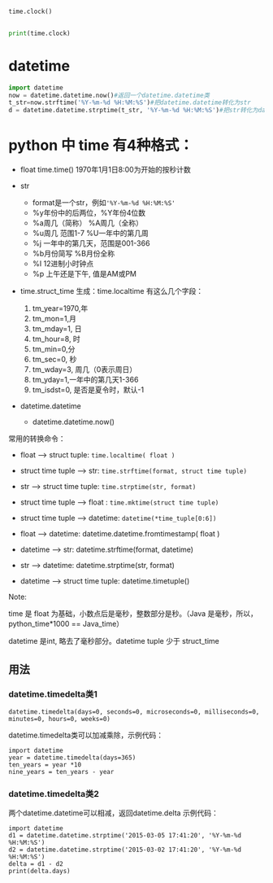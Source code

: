 ```python

time.clock()


print(time.clock)
```

# datetime
```python
import datetime
now = datetime.datetime.now()#返回一个datetime.datetime类
t_str=now.strftime('%Y-%m-%d %H:%M:%S')#把datetime.datetime转化为str
d = datetime.datetime.strptime(t_str, '%Y-%m-%d %H:%M:%S')#把str转化为datetime.datetime
```
# python 中 time 有4种格式：

- float
time.time()
1970年1月1日8:00为开始的按秒计数

- str
    - format是一个str，例如`'%Y-%m-%d %H:%M:%S'`
    - %y年份中的后两位，%Y年份4位数
    - %a周几（简称） %A周几（全称）
    - %u周几 范围1-7  %U一年中的第几周
    - %j 一年中的第几天，范围是001-366
    - %b月份简写 %B月份全称
    - %I 12进制小时钟点
    - %p 上午还是下午, 值是AM或PM


- time.struct_time
生成：time.localtime
有这么几个字段：
    1. tm_year=1970,年
    2. tm_mon=1,月
    3. tm_mday=1, 日
    4. tm_hour=8, 时
    5. tm_min=0,分
    6. tm_sec=0, 秒
    7. tm_wday=3, 周几（0表示周日）
    8. tm_yday=1,一年中的第几天1-366
    9. tm_isdst=0, 是否是夏令时，默认-1

- datetime.datetime
    - datetime.datetime.now()




常用的转换命令：

- float --> struct tuple:   `time.localtime( float )`
- struct time tuple --> str: `time.strftime(format, struct time tuple)`
- str --> struct time tuple: `time.strptime(str, format)`
- struct time tuple --> float : `time.mktime(struct time tuple)`
- struct time tuple --> datetime: `datetime(*time_tuple[0:6])`


- float --> datetime: datetime.datetime.fromtimestamp( float )
- datetime --> str: datetime.strftime(format, datetime)
- str --> datetime: datetime.strptime(str, format)
- datetime --> struct time tuple: datetime.timetuple()



Note:

time 是 float 为基础，小数点后是毫秒，整数部分是秒。（Java 是毫秒，所以，python_time*1000 == Java_time）

datetime 是int, 略去了毫秒部分。datetime tuple 少于 struct_time


## 用法

### datetime.timedelta类1

```
datetime.timedelta(days=0, seconds=0, microseconds=0, milliseconds=0, minutes=0, hours=0, weeks=0)  
```

datetime.timedelta类可以加减乘除，示例代码：

```
import datetime
year = datetime.timedelta(days=365)
ten_years = year *10
nine_years = ten_years - year  
```

### datetime.timedelta类2

两个datetime.datetime可以相减，返回datetime.delta
示例代码：

```
import datetime
d1 = datetime.datetime.strptime('2015-03-05 17:41:20', '%Y-%m-%d %H:%M:%S')
d2 = datetime.datetime.strptime('2015-03-02 17:41:20', '%Y-%m-%d %H:%M:%S')
delta = d1 - d2
print(delta.days)
```
